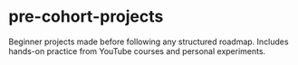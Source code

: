 # pre-cohort-projects
Beginner projects made before following any structured roadmap. Includes hands-on practice from YouTube courses and personal experiments.
